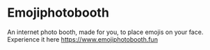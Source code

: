 # Emojiphotobooth
An internet photo booth, made for you, to place emojis on your face.
Experience it here https://www.emojiphotobooth.fun
